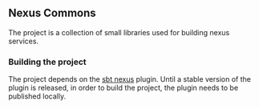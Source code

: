 ## Nexus Commons

The project is a collection of small libraries used for building nexus services.

### Building the project

The project depends on the [sbt nexus](https://github.com/bluebrain/sbt-nexus) plugin.  Until a stable version of the
plugin is released, in order to build the project, the plugin needs to be published locally.